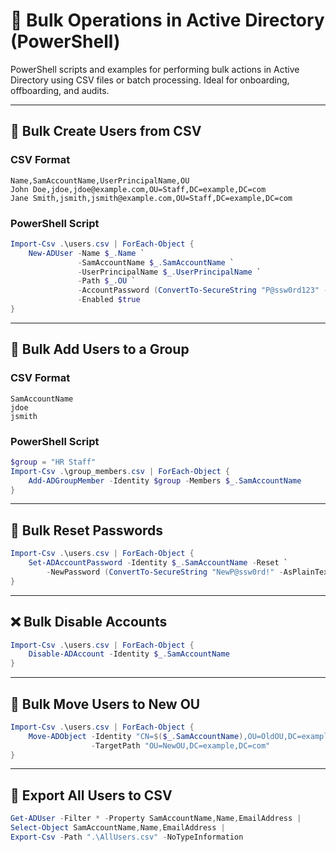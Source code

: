 
# 🔄 Bulk Operations in Active Directory (PowerShell)

PowerShell scripts and examples for performing bulk actions in Active Directory using CSV files or batch processing. Ideal for onboarding, offboarding, and audits.

---

## 👤 Bulk Create Users from CSV

### CSV Format
```csv
Name,SamAccountName,UserPrincipalName,OU
John Doe,jdoe,jdoe@example.com,OU=Staff,DC=example,DC=com
Jane Smith,jsmith,jsmith@example.com,OU=Staff,DC=example,DC=com
```

### PowerShell Script
```powershell
Import-Csv .\users.csv | ForEach-Object {
    New-ADUser -Name $_.Name `
               -SamAccountName $_.SamAccountName `
               -UserPrincipalName $_.UserPrincipalName `
               -Path $_.OU `
               -AccountPassword (ConvertTo-SecureString "P@ssw0rd123" -AsPlainText -Force) `
               -Enabled $true
}
```

---

## 👥 Bulk Add Users to a Group

### CSV Format
```csv
SamAccountName
jdoe
jsmith
```

### PowerShell Script
```powershell
$group = "HR Staff"
Import-Csv .\group_members.csv | ForEach-Object {
    Add-ADGroupMember -Identity $group -Members $_.SamAccountName
}
```

---

## 🔐 Bulk Reset Passwords

```powershell
Import-Csv .\users.csv | ForEach-Object {
    Set-ADAccountPassword -Identity $_.SamAccountName -Reset `
        -NewPassword (ConvertTo-SecureString "NewP@ssw0rd!" -AsPlainText -Force)
}
```

---

## ❌ Bulk Disable Accounts

```powershell
Import-Csv .\users.csv | ForEach-Object {
    Disable-ADAccount -Identity $_.SamAccountName
}
```

---

## 📂 Bulk Move Users to New OU

```powershell
Import-Csv .\users.csv | ForEach-Object {
    Move-ADObject -Identity "CN=$($_.SamAccountName),OU=OldOU,DC=example,DC=com" `
                  -TargetPath "OU=NewOU,DC=example,DC=com"
}
```

---

## 📄 Export All Users to CSV

```powershell
Get-ADUser -Filter * -Property SamAccountName,Name,EmailAddress |
Select-Object SamAccountName,Name,EmailAddress |
Export-Csv -Path ".\AllUsers.csv" -NoTypeInformation
```
